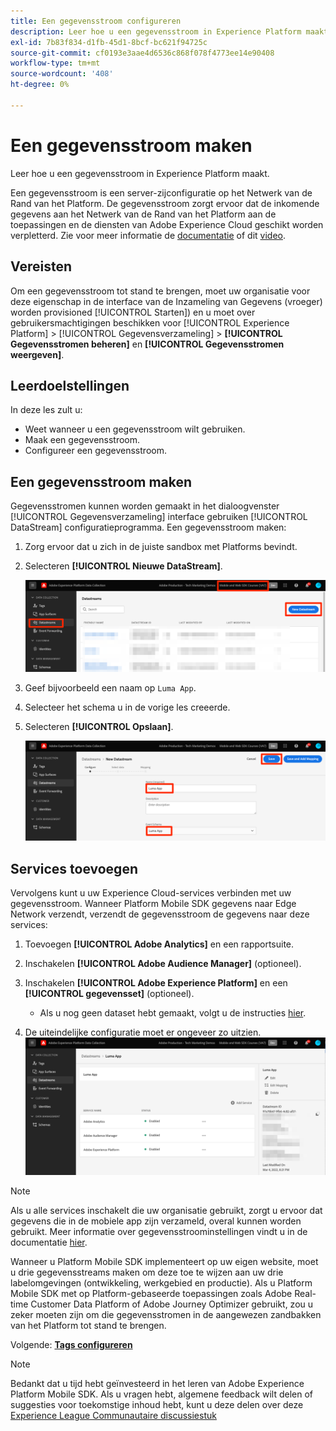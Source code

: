 ```yaml
---
title: Een gegevensstroom configureren
description: Leer hoe u een gegevensstroom in Experience Platform maakt.
exl-id: 7b83f834-d1fb-45d1-8bcf-bc621f94725c
source-git-commit: cf0193e3aae4d6536c868f078f4773ee14e90408
workflow-type: tm+mt
source-wordcount: '408'
ht-degree: 0%

---
```


# Een gegevensstroom maken

Leer hoe u een gegevensstroom in Experience Platform maakt.

Een gegevensstroom is een server-zijconfiguratie op het Netwerk van de Rand van het Platform.  De gegevensstroom zorgt ervoor dat de inkomende gegevens aan het Netwerk van de Rand van het Platform aan de toepassingen en de diensten van Adobe Experience Cloud geschikt worden verpletterd. Zie voor meer informatie de [documentatie](https://experienceleague.adobe.com/docs/experience-platform/edge/fundamentals/datastreams.html) of dit [video](https://experienceleague.adobe.com/docs/platform-learn/data-collection/edge-network/configure-datastreams.html).

## Vereisten

Om een gegevensstroom tot stand te brengen, moet uw organisatie voor deze eigenschap in de interface van de Inzameling van Gegevens (vroeger) worden provisioned [!UICONTROL Starten]) en u moet over gebruikersmachtigingen beschikken voor [!UICONTROL Experience Platform] > [!UICONTROL Gegevensverzameling] > **[!UICONTROL Gegevensstromen beheren]** en **[!UICONTROL Gegevensstromen weergeven]**.

## Leerdoelstellingen

In deze les zult u:

* Weet wanneer u een gegevensstroom wilt gebruiken.
* Maak een gegevensstroom.
* Configureer een gegevensstroom.

## Een gegevensstroom maken

Gegevensstromen kunnen worden gemaakt in het dialoogvenster [!UICONTROL Gegevensverzameling] interface gebruiken [!UICONTROL DataStream] configuratieprogramma. Een gegevensstroom maken:

1. Zorg ervoor dat u zich in de juiste sandbox met Platforms bevindt.
1. Selecteren **[!UICONTROL Nieuwe DataStream]**.

   ![datastreams home](assets/mobile-datastream-new.png)

1. Geef bijvoorbeeld een naam op `Luma App`.
1. Selecteer het schema u in de vorige les creeerde.
1. Selecteren **[!UICONTROL Opslaan]**.

   ![nieuwe gegevensstromen](assets/mobile-datastream-name.png)


## Services toevoegen

Vervolgens kunt u uw Experience Cloud-services verbinden met uw gegevensstroom. Wanneer Platform Mobile SDK gegevens naar Edge Network verzendt, verzendt de gegevensstroom de gegevens naar deze services:

1. Toevoegen **[!UICONTROL Adobe Analytics]** en een rapportsuite.

1. Inschakelen **[!UICONTROL Adobe Audience Manager]** (optioneel).

1. Inschakelen **[!UICONTROL Adobe Experience Platform]** en een **[!UICONTROL gegevensset]** (optioneel).
   * Als u nog geen dataset hebt gemaakt, volgt u de instructies [hier](platform.md).

1. De uiteindelijke configuratie moet er ongeveer zo uitzien.
   ![gegevensstroominstellingen](assets/mobile-datastream-settings.png)


>[!NOTE]
>
>Als u alle services inschakelt die uw organisatie gebruikt, zorgt u ervoor dat gegevens die in de mobiele app zijn verzameld, overal kunnen worden gebruikt. Meer informatie over gegevensstroominstellingen vindt u in de documentatie [hier](https://experienceleague.adobe.com/docs/experience-platform/edge/fundamentals/datastreams.html#adobe-experience-platform-settings).

Wanneer u Platform Mobile SDK implementeert op uw eigen website, moet u drie gegevensstreams maken om deze toe te wijzen aan uw drie labelomgevingen (ontwikkeling, werkgebied en productie). Als u Platform Mobile SDK met op Platform-gebaseerde toepassingen zoals Adobe Real-time Customer Data Platform of Adobe Journey Optimizer gebruikt, zou u zeker moeten zijn om die gegevensstromen in de aangewezen zandbakken van het Platform tot stand te brengen.

Volgende: **[Tags configureren](configure-tags.md)**

>[!NOTE]
>
>Bedankt dat u tijd hebt geïnvesteerd in het leren van Adobe Experience Platform Mobile SDK. Als u vragen hebt, algemene feedback wilt delen of suggesties voor toekomstige inhoud hebt, kunt u deze delen over deze [Experience League Communautaire discussiestuk](https://experienceleaguecommunities.adobe.com/t5/adobe-experience-platform-launch/tutorial-discussion-implement-adobe-experience-cloud-in-mobile/td-p/443796)

